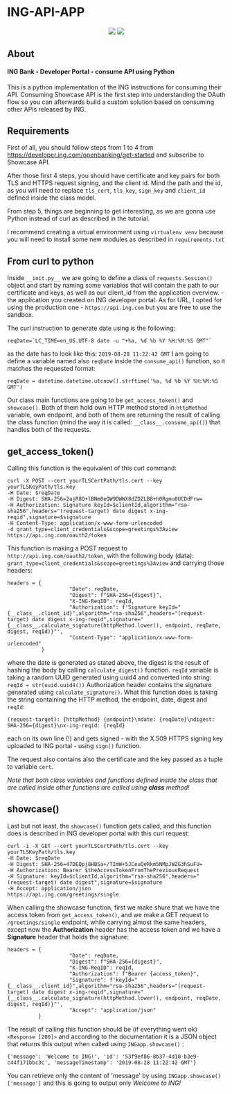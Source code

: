 # ING-API-APP 
<p align="center">
  <img src="https://img.shields.io/badge/tutorial-API-orange?style=plastic"/> <img src="https://img.shields.io/badge/made%20with-Python-blue?style=plastic&logo=python&logoColor=white"/></p>


## About
#### ING Bank - Developer Portal - consume API using Python
This is a python implementation of the ING instructions for consuming their API. Consuming Showcase API is the first step into understanding the OAuth flow so you can afterwards build a custom solution based on consuming other APIs released by ING.

## Requirements

First of all, you should follow steps from 1 to 4 from https://developer.ing.com/openbanking/get-started and subscribe to Showcase API.

After those first 4 steps, you should have certificate and key pairs for both TLS and HTTPS request signing, and the client id. Mind the path and the id, as you will need to replace `tls_cert`, `tls_key`, `sign_key` and `client_id` defined inside the class model.

From step 5, things are beginning to get interesting, as we are gonna use Python instead of curl as described in the tutorial. 

I recommend creating a virtual environment using `virtualenv venv` because you will need to install some new modules as described in `requirements.txt`

## From curl to python

Inside `__init.py__` we are going to define a class of `requests.Session()` object and start by naming some variables that will contain the path to our certificate and keys, as well as our client_id from the application overview. - the application you created on ING developer portal. As for URL, I opted for using the production one - `https://api.ing.com` but you are free to use the sandbox.

The curl instruction to generate date using is the following: 
```
reqDate=`LC_TIME=en_US.UTF-8 date -u "+%a, %d %b %Y %H:%M:%S GMT"` 
```
as the date has to look like this: `2019-08-28 11:22:42 GMT`
I am going to define a variable named also `reqDate` inside the `consume_api()` function, so it matches the requested format:
```
reqDate = datetime.datetime.utcnow().strftime('%a, %d %b %Y %H:%M:%S GMT')
```
Our class main functions are going to be `get_access_token()` and `showcase()`. Both of them hold own HTTP method stored in `httpMethod` variable, own endpoint, and both of them are returning the result of calling the class function (mind the way it is called: `__class__.consume_api()`) that handles both of the requests.

## get_access_token()

Calling this function is the equivalent of this curl command:
```
curl -X POST --cert yourTLSCertPath/tls.cert --key yourTLSKeyPath/tls.key 
-H Date: $reqDate 
-H Digest: SHA-256=2ajR8Q+lBNm0eQW9DWWX8dZDZLB8+h0Rgmu0UCDdFrw= 
-H Authorization: Signature keyId=$clientId,algorithm="rsa-sha256",headers="(request-target) date digest x-ing-reqid",signature=$signature 
-H Content-Type: application/x-www-form-urlencoded 
-d grant_type=client_credentials&scope=greetings%3Aview https://api.ing.com/oauth2/token
```

This function is making a POST request to `http://api.ing.com/oauth2/token`, with the following body (data): `grant_type=client_credentials&scope=greetings%3Aview` and carrying those headers:
```
headers = {
                    "Date": reqDate,
                    "Digest": f"SHA-256={digest}",
                    "X-ING-ReqID": reqId,
                    "Authorization": f'Signature keyId="{__class__.client_id}",algorithm="rsa-sha256",headers="(request-target) date digest x-ing-reqid",signature="{__class__.calculate_signature(httpMethod.lower(), endpoint, reqDate, digest, reqId)}"',
                    "Content-Type": "application/x-www-form-urlencoded"
           }
```
where the date is generated as stated above, the digest is the result of hashing the body by calling `calculate_digest()` function.
`reqId` variable is taking a random UUID generated using uuid4 and converted into string: `reqId = str(uuid.uuid4())`
Authorization header contains the signature generated using `calculate_signature()`. What this function does is taking the string containing the HTTP method, the endpoint, date, digest and `reqId`: 
```
(request-target): {httpMethod} {endpoint}\ndate: {reqDate}\ndigest: SHA-256={digest}\nx-ing-reqid: {reqId}
```
each on its own line (!) and gets signed - with the X.509 HTTPS signing key uploaded to ING portal - using `sign()` function.

The request also contains also the certificate and the key passed as a tuple to variable `cert`.

*Note that both class variables and functions defined inside the class that are called inside other functions are called using __class__ method!*


## showcase()

Last but not least, the `showcase()` function gets called, and this function does is described in ING developer portal with this curl request: 
```
curl -i -X GET --cert yourTLSCertPath/tls.cert --key yourTLSKeyPath/tls.key 
-H Date: $reqDate 
-H Digest: SHA-256=47DEQpj8HBSa+/TImW+5JCeuQeRkm5NMpJWZG3hSuFU= 
-H Authorization: Bearer $theAccessTokenFromThePreviousRequest 
-H Signature: keyId=$clientId,algorithm="rsa-sha256",headers="(request-target) date digest",signature=$signature 
-H Accept: application/json 
https://api.ing.com/greetings/single
```
When calling the showcase function, first we make shure that we have the access token from `get_access_token()`, and we make a GET request to `/greetings/single` endpoint, while carrying almost the same headers, except now the __Authorization__ header has the access token and we have a  __Signature__ header that holds the signature:
```
headers = {
                    "Date": reqDate,
                    "Digest": f"SHA-256={digest}",
                    "X-ING-ReqID": reqId,
                    "Authorization": f"Bearer {access_token}",
                    "Signature": f'keyId="{__class__.client_id}",algorithm="rsa-sha256",headers="(request-target) date digest x-ing-reqid",signature="{__class__.calculate_signature(httpMethod.lower(), endpoint, reqDate, digest, reqId)}"',
                    "Accept": "application/json"
          }

```

The result of calling this function should be (if everything went ok) `<Response [200]>` and according to the documentation it is a JSON object that returns this output when called using `INGapp.showcase()` :
```
{'message': 'Welcome to ING!', 'id': '53f9ef86-8b37-4d10-b3e9-c44f171bbc3c', 'messageTimestamp': '2019-08-28 11:22:42 GMT'}
```
You can retrieve only the content of 'message' by using `INGapp.showcase()['message']`
and this is going to output only *Welcome to ING!*




